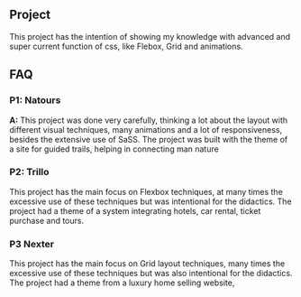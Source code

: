 ## Project

This project has the intention of showing my knowledge with advanced and super current function of css, like Flebox, Grid and animations.

## FAQ

### P1: Natours

**A:** This project was done very carefully, thinking a lot about the layout with different visual techniques, many animations and a lot of responsiveness, besides the extensive use of SaSS. The project was built with the theme of a site for guided trails, helping in connecting man nature

### P2: Trillo

This project has the main focus on Flexbox techniques, at many times the excessive use of these techniques but was intentional for the didactics. The project had a theme of a system integrating hotels, car rental, ticket purchase and tours.

### P3 Nexter

This project has the main focus on Grid layout techniques, many times the excessive use of these techniques but was also intentional for the didactics. The project had a theme from a luxury home selling website,
